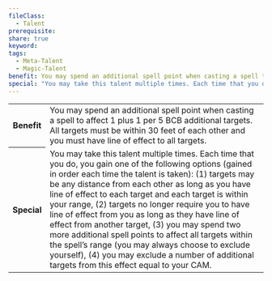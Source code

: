 ```yaml
---
fileClass:
  - Talent
prerequisite: 
share: true
keyword: 
tags:
  - Meta-Talent
  - Magic-Talent
benefit: You may spend an additional spell point when casting a spell to affect 1 plus 1 per 5 BCB additional targets. All targets must be within 30 feet of each other and you must have line of effect to all targets.
special: "You may take this talent multiple times. Each time that you do, you gain one of the following options (gained in order each time the talent is taken): (1) targets may be any distance from each other as long as you have line of effect to each target and each target is within your range, (2) targets no longer require you to have line of effect from you as long as they have line of effect from another target, (3) you may spend two more additional spell points to affect all targets within the spell’s range (you may always choose to exclude yourself), (4) you may exclude a number of additional targets from this effect equal to your CAM."
---
```


<p><span style="overflow-x: auto;"><table><tbody><tr><th>Benefit</th><td>You may spend an additional spell point when casting a spell to affect 1 plus 1 per 5 BCB additional targets. All targets must be within 30 feet of each other and you must have line of effect to all targets.</td></tr><tr><th>Special</th><td>You may take this talent multiple times. Each time that you do, you gain one of the following options (gained in order each time the talent is taken): (1) targets may be any distance from each other as long as you have line of effect to each target and each target is within your range, (2) targets no longer require you to have line of effect from you as long as they have line of effect from another target, (3) you may spend two more additional spell points to affect all targets within the spell’s range (you may always choose to exclude yourself), (4) you may exclude a number of additional targets from this effect equal to your CAM.</td></tr></tbody></table></span></p>
